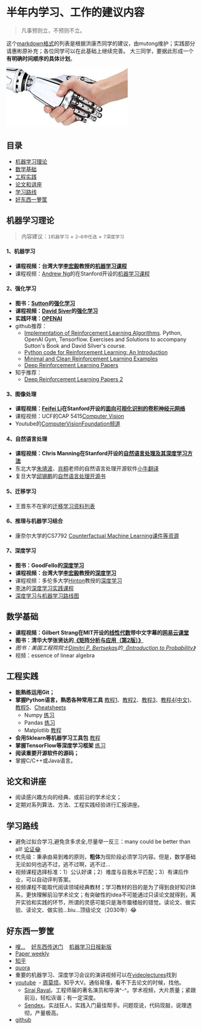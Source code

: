 # 半年内学习、工作的建议内容                               

> 凡事预则立，不预则不立。

这个[markdown格式](https://github.com/guodongxiaren/README)的列表是根据洪康杰同学的建议，由mutong维护；实践部分请惠彬原补充；各位同学可以在此基础上继续完善。
大三同学，要据此形成一个**有明确时间顺序的具体计划**。

![](./shake.jpg) 
## 目录
* [机器学习理论](#机器学习理论)
* [数学基础](#数学基础)
* [工程实践](#工程实践)
* [论文和讲座](#论文和讲座)
* [学习路线](#学习路线)
* [好东西一箩筐](#好东西一箩筐)

## 机器学习理论
> 内容建议：`1机器学习` + `2~6中任选` + `7深度学习`

#### 1、机器学习	
+ **课程视频：台湾大学[李宏毅](http://speech.ee.ntu.edu.tw/~tlkagk/)教授的[机器学习课程](https://www.youtube.com/watch?v=fegAeph9UaA&list=PLJV_el3uVTsPy9oCRY30oBPNLCo89yu49)**
+ 课程视频：[Andrew Ng](http://www.andrewng.org/)的在Stanford开设的[机器学习课程](https://www.youtube.com/watch?v=UzxYlbK2c7E&list=PLA89DCFA6ADACE599)

#### 2、强化学习
+ **图书：[Sutton](http://incompleteideas.net/sutton/)的[强化学习](http://incompleteideas.net/sutton/book/the-book.html)**
+ **课程视频：[David Siver](http://www.csml.ucl.ac.uk/people/silver/)的[强化学习](https://www.youtube.com/watch?v=2pWv7GOvuf0&list=PL7-jPKtc4r78-wCZcQn5IqyuWhBZ8fOxT)**
+ **实践环境：[OPENAI](https://openai.com/)**
+ github推荐：
  - [Implementation of Reinforcement Learning Algorithms](https://github.com/dennybritz/reinforcement-learning). Python, OpenAI Gym, Tensorflow. Exercises and Solutions to accompany Sutton's Book and David Silver's course.
  - [Python code for Reinforcement Learning: An Introduction](https://github.com/ShangtongZhang/reinforcement-learning-an-introduction)
  - [Minimal and Clean Reinforcement Learning Examples](https://github.com/rlcode/reinforcement-learning)
  - [Deep Reinforcement Learning Papers](https://github.com/dennybritz/reinforcement-learning)
+ 知乎推荐：
  - [Deep Reinforcement Learning Papers 2](https://zhuanlan.zhihu.com/p/23600620)

#### 3、图像处理
+ **课程视频：[Feifei Li](http://vision.stanford.edu/feifeili/)在Stanford开设的[面向可视化识别的卷积神经元网络](http://cs231n.stanford.edu/)**
+ 课程视频：UCF的CAP 5415[Computer Vision](http://crcv.ucf.edu/courses/CAP5415/Fall2012/)
+ Youtube的[ComputerVisionFoundation频道](https://www.youtube.com/channel/UC0n76gicaarsN_Y9YShWwhw/playlists)

#### 4、自然语言处理
+ **课程视频：Chris Manning在Stanford开设的[自然语言处理及其深度学习方法](http://web.stanford.edu/class/cs224n/)**
+ 东北大学[朱靖波](http://www.cse.neu.edu.cn/TeacherSinglePage.aspx?teacher_id=a7aef635-aa4d-4c67-892b-6d32dac5d54c&navigation_id=798670aa-6c90-42a3-88de-42ca6e413ba6&module=%u6559%u5E08%u540D%u5F55)、[肖桐](http://www.cse.neu.edu.cn/TeacherSinglePage.aspx?teacher_id=338cc497-24c6-460d-a23f-1ab5a381e3f2&navigation_id=798670aa-6c90-42a3-88de-42ca6e413ba6&module=%u6559%u5E08%u540D%u5F55)老师的自然语言处理开源软件[小牛翻译](http://www.nlplab.com/NiuPlan/NiuTrans.ch.html)
+ 复旦大学[邱锡鹏](http://nlp.fudan.edu.cn/xpqiu/)的[自然语言处理开源书](https://github.com/nndl/nndl.github.io)

#### 5、迁移学习
+ 王晋东不在家的[迁移学习资料列表](https://github.com/wantingallin/transferlearning)

#### 6、推理与机器学习结合
+ 康奈尔大学的CS7792 [Counterfactual Machine Learning课件等资源](https://www.cs.cornell.edu/courses/cs7792/2016fa/)

#### 7、深度学习
+ **图书：GoodFello的[深度学习](http://www.deeplearningbook.org/)**
+ **课程视频：台湾大学[李宏毅](http://speech.ee.ntu.edu.tw/~tlkagk/)教授的[深度学习](https://www.youtube.com/watch?v=IzHoNwlCGnE&list=PLJV_el3uVTsPMxPbjeX7PicgWbY7F8wW9)**
+ 课程视频：多伦多大学[Hinton](http://www.cs.toronto.edu/~hinton/)教授的[深度学习](https://www.youtube.com/watch?v=cbeTc-Urqak&list=PLoRl3Ht4JOcdU872GhiYWf6jwrk_SNhz9)
+ [李沐](https://zhuanlan.zhihu.com/p/25099638)的[深度学习实践课程](http://zh.gluon.ai/index.html)
+ [深度学习与机器学习路线图](https://github.com/SherlockLiao/Roadmap-of-DL-and-ML/blob/master/README_cn.md)

## 数学基础	
+ **课程视频：Gilbert Strang在MIT开设的[线性代数](https://www.youtube.com/watch?v=ZK3O402wf1c&list=PL49CF3715CB9EF31D)带中文字幕的[网易云课堂](http://open.163.com/special/opencourse/daishu.html)**
+ **图书：清华大学张贤达的[《矩阵分析与应用（第2版）》](https://item.jd.com/11367945.html)**
+ *图书：美国工程院院士[Dimitri P. Bertsekas](http://www.mit.edu/~dimitrib/home.html)的[《Introduction to Probability》](https://item.jd.com/11842157.html)*
+ 视频：essence of linear algebra

## 工程实践
+ **能熟练运用Git；**
+ **掌握Python语言，熟悉各种常用工具** [教程1](https://github.com/jrjohansson/scientific-python-lectures)、[教程2](https://github.com/ipython-books/cookbook-code)、[教程3](https://github.com/DonJayamanne/pythonVSCode)、[教程4(中文)](https://github.com/lijin-THU/notes-python)、[教程5](https://github.com/donnemartin/data-science-ipython-notebooks)、[Cheatsheets](https://github.com/kailashahirwar/cheatsheets-ai)
  - Numpy [练习](https://github.com/Kyubyong/numpy_exercises)
  - Pandas [练习](https://github.com/guipsamora/pandas_exercises)
  - Matplotlib [教程](https://github.com/rougier/matplotlib-tutorial)
+ **会用Sklearn等机器学习工具包** [教程](https://github.com/pandas-dev/sklearn-pandas)
+ **掌握TensorFlow等深度学习框架**  [练习](https://github.com/Kyubyong/tensorflow-exercises) 
+ **阅读重要开源软件的源码；**
+ 掌握C/C++或Java语言。

## 论文和讲座
+ 阅读感兴趣方向的经典、或前沿的学术论文；
+ 定期对系列算法、方法、工程实践经验进行汇报讲座。

## 学习路线
+ 避免过拟合学习,避免贪多求全,尽量举一反三：many could be better than all! [论证:joy:](https://pdfs.semanticscholar.org/1fbf/32e5312610fc575259640e1e5f2acf62e652.pdf)
+ 优先级：秉承由易到难的原则，**粗体**为现阶段必须学习内容。但是，数学基础无论如何也逃不过，逃不过啊，逃不过...
+ 视频课程选择标准：1）公认好课；2）难度与自我水平匹配；3）有课后作业，可以自动评判答案。
+ 视频课程不能取代阅读领域经典教材；学习教材的目的是为了得到良好知识体系，更快理解前沿学术论文；有突破性的idea不可能通过只读论文就得到，离开实验和实践的环节，所谓的灵感可能只是海市蜃楼般的错觉。读论文、做实验、读论文、做实验...biu...顶级论文（2030年）:joy:

## 好东西一箩筐
+ [嗖...](http://memect.com/)    [好东西传送门](http://weibo.com/haoawesome?refer_flag=1005055014_&is_hot=1)    [机器学习日报新版](http://forum.ai100.com.cn/page/745/) 
+ [Paper weekly](http://rsarxiv.github.io/)
+ [知乎](www.zhihu.com)
+ [quora](https://www.quora.com/)
+ 重要的机器学习、深度学习会议的演讲视频可以在[videolectures](http://videolectures.net/)找到
+ [youtube](www.youtube.com)
  - [周莫烦](https://www.youtube.com/user/MorvanZhou/playlists)。知乎大V。通俗易懂，看不下去论文的时候，找他。
  - [Siraj Raval](https://www.youtube.com/channel/UCWN3xxRkmTPmbKwht9FuE5A/playlists)。工程师届的著名演员和导演^-^。学术视频，大片质量；紧跟前沿，轻松诙谐；有一定深度。
  - [Sendex](https://www.youtube.com/user/sentdex)。实战狂人，实践入门最佳帮手。问题现说，代码现敲，说理透彻，产量极高。
+ [github](www.github.com)
